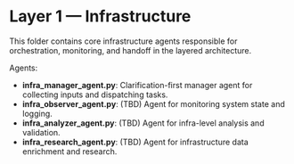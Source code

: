 # Layer 1 — Infrastructure

This folder contains core infrastructure agents responsible for orchestration, monitoring, and handoff in the layered architecture.

Agents:
- **infra_manager_agent.py**: Clarification-first manager agent for collecting inputs and dispatching tasks.
- **infra_observer_agent.py**: (TBD) Agent for monitoring system state and logging.
- **infra_analyzer_agent.py**: (TBD) Agent for infra-level analysis and validation.
- **infra_research_agent.py**: (TBD) Agent for infrastructure data enrichment and research.